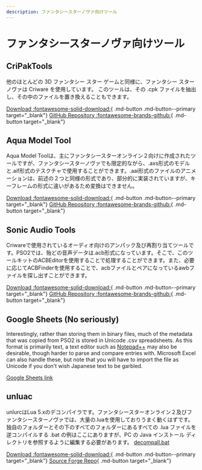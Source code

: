 ```yaml
---
description: ファンタシースターノヴァ向けツール
---
```


# ファンタシースターノヴァ向けツール

## CriPakTools

他のほとんどの 3D ファンタシー スター ゲームと同様に、ファンタシー スター ノヴァは Criware を使用しています。 このツールは、その .cpk ファイルを抽出し、その中のファイルを置き換えることもできます。

[Download :fontawesome-solid-download:](https://github.com/esperknight/CriPakTools/tree/master/Build){ .md-button .md-button--primary target="_blank"}
[GitHub Repository :fontawesome-brands-github:](https://github.com/esperknight/CriPakTools/){ .md-button target="_blank"}

## Aqua Model Tool

Aqua Model Toolは、主にファンタシースターオンライン２向けに作成されたツールですが、ファンタシースターノヴァでも限定的ながら、.axs形式のモデルと.aif形式のテスクチャで使用することができます。.aai形式のファイルのアニメーションは、前述の２つと同様の形式であり、部分的に実装されていますが、キーフレームの形式に違いがあるため変換はできません。

[Download :fontawesome-solid-download:](https://github.com/esperknight/CriPakTools/tree/master/Build){ .md-button .md-button--primary target="_blank"}
[GitHub Repository :fontawesome-brands-github:](https://github.com/esperknight/CriPakTools/){ .md-button target="_blank"}

## Sonic Audio Tools

Criwareで使用されているオーディオ向けのアンパック及び再割り当てツールです。PSO2では、殆どの音声データは.acb形式になっています。そこで、このツールキットのACBEditorを使用することで処理することができます。また、必要に応じてACBFinderを使用することで、acbファイルとペアになっているawbファイルを探し出すことができます。

[Download :fontawesome-solid-download:](https://github.com/blueskythlikesclouds/SonicAudioTools/releases){ .md-button .md-button--primary target="_blank"}
[GitHub Repository :fontawesome-brands-github:](https://github.com/blueskythlikesclouds/SonicAudioTools){ .md-button target="_blank"}

## Google Sheets (No seriously)

Interestingly, rather than storing them in binary files, much of the metadata that was copied from PSO2 is stored in Unicode .csv spreadsheets. As this format is primarily text, a text editor such as [Notepad++](https://notepad-plus-plus.org/downloads/) may also be desirable, though harder to parse and compare entries with. Microsoft Excel can also handle these, but note that you will have to import the file as Unicode if you don't wish Japanese text to be garbled.

[Google Sheets link](https://docs.google.com/spreadsheets/u/0/?tgif=d)

## unluac

unlurcはLua 5.xのデコンパイラです。ファンタシースターオンライン２及びファンタシースターノヴァでは、大量の.luaを使用しておりうまく動くはずです。独自のフォルダーとその下のすべてのフォルダーにあるすべての .lua ファイルを逆コンパイルする .bat の例はここにありますが、PC の Java インストール ディレクトリを参照するように編集する必要があります。 [decompall.bat](../../../assets/common/decompall.bat)

[Download :fontawesome-solid-download:](https://sourceforge.net/projects/unluac/){ .md-button .md-button--primary target="_blank"}
[Source Forge Repo](http://hg.code.sf.net/p/unluac/hgcode/branches){ .md-button target="_blank"}

